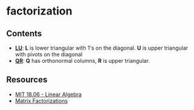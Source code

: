# factorization

## Contents
* [**LU**](https://github.com/joaopaulq/factorization/blob/master/src/qr.lu): **L** is lower triangular with 1's on the diagonal. **U** is upper triangular with pivots on the diagonal
* [**QR**](https://github.com/joaopaulq/factorization/blob/master/src/qr.py): **Q** has orthonormal columns, **R** is upper triangular.

## Resources
* [MIT 18.06 - Linear Algebra](https://ocw.mit.edu/courses/mathematics/18-06-linear-algebra-spring-2010/)
* [Matrix Factorizations](http://math.mit.edu/~gs/linearalgebra/linearalgebra5_Matrix.pdf)

